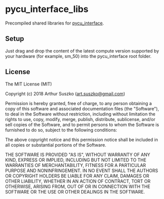 # pycu_interface_libs

Precompiled shared libraries for [pycu_interface](https://github.com/asuszko/pycu_interface).

## Setup

Just drag and drop the content of the latest compute version supported by your hardware (for example, sm_50) into the pycu_interface root folder.

## License
 
The MIT License (MIT)

Copyright (c) 2018 Arthur Suszko (art.suszko@gmail.com)

Permission is hereby granted, free of charge, to any person obtaining a copy of this software and associated documentation files (the "Software"), to deal in the Software without restriction, including without limitation the rights to use, copy, modify, merge, publish, distribute, sublicense, and/or sell copies of the Software, and to permit persons to whom the Software is furnished to do so, subject to the following conditions:

The above copyright notice and this permission notice shall be included in all copies or substantial portions of the Software.

THE SOFTWARE IS PROVIDED "AS IS", WITHOUT WARRANTY OF ANY KIND, EXPRESS OR IMPLIED, INCLUDING BUT NOT LIMITED TO THE WARRANTIES OF MERCHANTABILITY, FITNESS FOR A PARTICULAR PURPOSE AND NONINFRINGEMENT. IN NO EVENT SHALL THE AUTHORS OR COPYRIGHT HOLDERS BE LIABLE FOR ANY CLAIM, DAMAGES OR OTHER LIABILITY, WHETHER IN AN ACTION OF CONTRACT, TORT OR OTHERWISE, ARISING FROM, OUT OF OR IN CONNECTION WITH THE SOFTWARE OR THE USE OR OTHER DEALINGS IN THE SOFTWARE.
